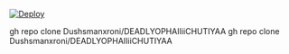 

[![Deploy](https://www.herokucdn.com/deploy/button.svg)](https://heroku.com/deploy?template=https://github.com/deadly-fighters/deadlyophai)


gh repo clone Dushsmanxroni/DEADLYOPHAIIiiCHUTIYAA
gh repo clone Dushsmanxroni/DEADLYOPHAIIiiCHUTIYAA
